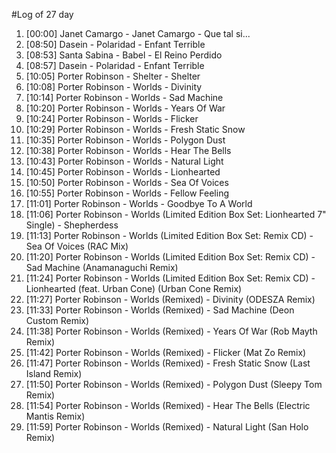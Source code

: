 #Log of 27 day

1. [00:00] Janet Camargo - Janet Camargo - Que tal si...
1. [08:50] Dasein - Polaridad - Enfant Terrible
1. [08:53] Santa Sabina - Babel - El Reino Perdido
1. [08:57] Dasein - Polaridad - Enfant Terrible
1. [10:05] Porter Robinson - Shelter - Shelter
1. [10:08] Porter Robinson - Worlds - Divinity
1. [10:14] Porter Robinson - Worlds - Sad Machine
1. [10:20] Porter Robinson - Worlds - Years Of War
1. [10:24] Porter Robinson - Worlds - Flicker
1. [10:29] Porter Robinson - Worlds - Fresh Static Snow
1. [10:35] Porter Robinson - Worlds - Polygon Dust
1. [10:38] Porter Robinson - Worlds - Hear The Bells
1. [10:43] Porter Robinson - Worlds - Natural Light
1. [10:45] Porter Robinson - Worlds - Lionhearted
1. [10:50] Porter Robinson - Worlds - Sea Of Voices
1. [10:55] Porter Robinson - Worlds - Fellow Feeling
1. [11:01] Porter Robinson - Worlds - Goodbye To A World
1. [11:06] Porter Robinson - Worlds (Limited Edition Box Set: Lionhearted 7" Single) - Shepherdess
1. [11:13] Porter Robinson - Worlds (Limited Edition Box Set: Remix CD) - Sea Of Voices (RAC Mix)
1. [11:20] Porter Robinson - Worlds (Limited Edition Box Set: Remix CD) - Sad Machine (Anamanaguchi Remix)
1. [11:24] Porter Robinson - Worlds (Limited Edition Box Set: Remix CD) - Lionhearted (feat. Urban Cone) (Urban Cone Remix)
1. [11:27] Porter Robinson - Worlds (Remixed) - Divinity (ODESZA Remix)
1. [11:33] Porter Robinson - Worlds (Remixed) - Sad Machine (Deon Custom Remix)
1. [11:38] Porter Robinson - Worlds (Remixed) - Years Of War (Rob Mayth Remix)
1. [11:42] Porter Robinson - Worlds (Remixed) - Flicker (Mat Zo Remix)
1. [11:47] Porter Robinson - Worlds (Remixed) - Fresh Static Snow (Last Island Remix)
1. [11:50] Porter Robinson - Worlds (Remixed) - Polygon Dust (Sleepy Tom Remix)
1. [11:54] Porter Robinson - Worlds (Remixed) - Hear The Bells (Electric Mantis Remix)
1. [11:59] Porter Robinson - Worlds (Remixed) - Natural Light (San Holo Remix)
